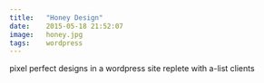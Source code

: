 ```yaml
---
title:   "Honey Design"
date:    2015-05-18 21:52:07
image:   honey.jpg
tags:    wordpress
---
```


pixel perfect designs in a wordpress site replete with a-list clients
